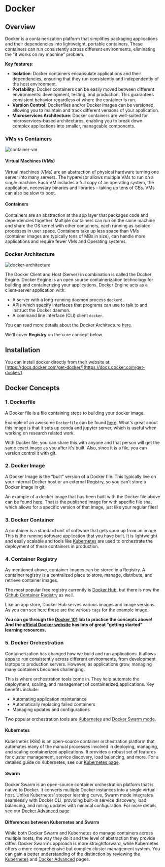 # Docker

## Overview

Docker is a containerization platform that simplifies packaging applications and their dependencies into lightweight, portable containers.
These containers can run consistently across different environments, eliminating the "it works on my machine" problem.

**Key features**:

- **Isolation**: Docker containers encapsulate applications and their dependencies, ensuring that they run consistently and independently of the host environment.
- **Portability**: Docker containers can be easily moved between different environments: development, testing, and production. This guarantees consistent behavior regardless of where the container is run.
- **Version Control**: Dockerfiles and/or Docker images can be versioned, allowing you to maintain and track different versions of your application.
- **Microservices Architecture**: Docker containers are well-suited for microservices-based architectures, enabling you to break down complex applications into smaller, manageable components.

### VMs vs Containers

![container-vm](https://www.docker.com/wp-content/uploads/2021/11/docker-containerized-and-vm-transparent-bg.png)

#### Virtual Machines (VMs)

Virtual machines (VMs) are an abstraction of physical hardware turning one server into many servers. The hypervisor allows multiple VMs to run on a single machine. Each VM includes a full copy of an operating system, the application, necessary binaries and libraries – taking up tens of GBs. VMs can also be slow to boot.

#### Containers

Containers are an abstraction at the app layer that packages code and dependencies together. Multiple containers can run on the same machine and share the OS kernel with other containers, each running as isolated processes in user space. Containers take up less space than VMs (container images are typically tens of MBs in size), can handle more applications and require fewer VMs and Operating systems.

### Docker Architecture

![docker-architecture](https://docs.docker.com/get-started/images/docker-architecture.webp)

The Docker Client and Host (Server) in combination is called the Docker Engine. Docker Engine is an open source containerization technology for building and containerizing your applications. Docker Engine acts as a client-server application with:

- A server with a long-running daemon process `dockerd`.
- APIs which specify interfaces that programs can use to talk to and instruct the Docker daemon.
- A command line interface (CLI) client `docker`.

You can read more details about the Docker Architecture [here](https://docs.docker.com/get-started/overview/#docker-architecture).

We'll cover **Registry** on the core concept below.

## Installation

You can install docker directly from their website at [https://docs.docker.com/get-docker/](https://docs.docker.com/get-docker/).

## Docker Concepts

### 1. Dockerfile

A Docker file is a file containing steps to building your docker image.

Example of an awesome `Dockerfile` can be found [here](https://github.com/pangeo-data/pangeo-docker-images/blob/master/base-image/Dockerfile). What's great about this image is that it sets up conda and jupyter server, which is useful when working on research related work.

With Docker file, you can share this with anyone and that person will get the same exact image as you after it's built.
Also, since it is a file, you can version control it with git.

### 2. Docker Image

A Docker Image is the "built" version of a Docker file.
This typically live on your internal Docker host or an external Registry, so you can't store a Docker image in git.

An example of a docker image that has been built with the Docker file above can be found [here](https://hub.docker.com/layers/pangeo/base-image/latest/images/sha256-1854ca62ef75f1e017e1920b3a167c62cb5f0ee921f13c3247fc4b016e5be3be?context=explore). That is the published image for with specific file sha, which allows for a specific version of that image, just like your regular files!

### 3. Docker Container

A container is a standard unit of software that gets spun up from an image.
This is the running software application that you have built.
It is lightweight and easily scalable and tools like [Kubernetes](https://kubernetes.io/) are used to orchestrate the deployment of these containers in production.

### 4. Container Registry

As mentioned above, container images can be stored in a Registry. A container registry is a centralized place to store, manage, distribute, and retrieve container images.

The most popular free registry currently is [Docker Hub](https://hub.docker.com/),
but there is now the [Github Container Registry](https://docs.github.com/en/packages/working-with-a-github-packages-registry/working-with-the-container-registry) as well.

Like an app store, Docker Hub serves various images and image versions. As you can see [here](https://hub.docker.com/r/pangeo/base-image/tags) these are the various `tags` for the example image.

**You can go through the [Docker 101](https://www.docker.com/101-tutorial/) lab to practice the concepts above! And the [official Docker website](https://docs.docker.com/get-started/) has lots of great "getting started" learning resources.**

### 5. Docker Orchestration

Containerization has changed how we build and run applications. It allows apps to run consistently across different environments, from development laptops to production servers. However, as applications grow, managing many containers becomes challenging.

This is where orchestration tools come in. They help automate the deployment, scaling, and management of containerized applications. Key benefits include:

- Automating application maintenance
- Automatically replacing failed containers
- Managing updates and configurations

Two popular orchestration tools are [Kubernetes](https://docs.docker.com/guides/deployment-orchestration/kube-deploy/) and [Docker Swarm mode](https://docs.docker.com/engine/swarm/).

#### Kubernetes

Kubernetes (K8s) is an open-source container orchestration platform that automates many of the manual processes involved in deploying, managing, and scaling containerized applications. It provides a robust set of features for cluster management, service discovery, load balancing, and more. For a detailed guide on Kubernetes, see our [Kubernetes page](../../advanced/deployment-strategies-tools/kubernetes.html).

#### Swarm

Docker Swarm is an open-source container orchestration platform that is native to Docker. It converts multiple Docker instances into a single virtual host. Unlike Kubernetes' steeper learning curve, Swarm mode integrates seamlessly with Docker CLI, providing built-in service discovery, load balancing, and rolling updates with minimal configuration. For more details, see our [Docker Advanced page](../../advanced/deployment-strategies-tools/docker-advanced.html).

#### Differences between Kubernetes and Swarm

While both Docker Swarm and Kubernetes do manage containers across multiple hosts, the way they do it and the level of abstraction they provide differ. Docker Swarm's approach is more straightforward, while Kubernetes offers a more comprehensive but complex cluster management system. You can gain a better understanding of the distinction by reviewing the [Kubernetes](../../advanced/deployment-strategies-tools/kubernetes.html) and [Docker Advanced](../../advanced/deployment-strategies-tools/docker-advanced.html) pages.